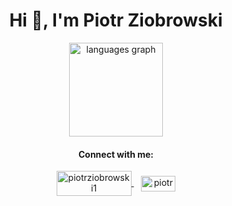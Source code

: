 <h1 align="center">Hi 👋, I'm Piotr Ziobrowski</h1>

<div align="center">
  <a href="https://github.com/ziobrowskipiotr/">
    <img src="https://github-readme-stats.vercel.app/api/top-langs?username=ziobrowskipiotr&locale=en&hide_title=false&layout=compact&card_width=320&langs_count=5&theme=dracula&hide_border=false" height="150" alt="languages graph" />
  </a>
</div>

<h4 align="center">Connect with me:</h4>
<p align="center">
  <a href="https://leetcode.com/u/Piotr_Ziobrowski/" target="blank">
    <img align="center" src="https://upload.wikimedia.org/wikipedia/commons/c/c2/LeetCode_Logo_2.png" alt="piotrziobrowski1" height="40" width="120" />
  </a>
  &nbsp;&nbsp;
  <a href="https://www.linkedin.com/in/piotr-ziobrowski-999b0426b/" target="blank">
    <img align="center" src="https://raw.githubusercontent.com/rahuldkjain/github-profile-readme-generator/master/src/images/icons/Social/linked-in-alt.svg" alt="piotr-ziobrowski" height="25" width="55" />
  </a>
</p>
